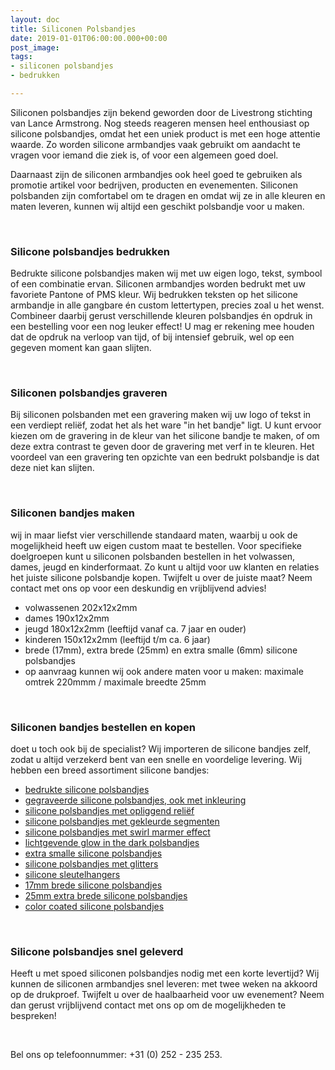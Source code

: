 ```yaml
---
layout: doc
title: Siliconen Polsbandjes
date: 2019-01-01T06:00:00.000+00:00
post_image: 
tags:
- siliconen polsbandjes
- bedrukken

---
```

<p>Siliconen polsbandjes zijn bekend geworden door de Livestrong stichting van Lance Armstrong. Nog steeds reageren mensen heel enthousiast op silicone polsbandjes, omdat het een uniek product is met een hoge attentie waarde. Zo worden silicone armbandjes vaak gebruikt om aandacht te vragen voor iemand die ziek is, of voor een algemeen goed doel.</p>

<p>Daarnaast zijn de siliconen armbandjes ook heel goed te gebruiken als promotie artikel voor bedrijven, producten en evenementen. Siliconen polsbanden zijn comfortabel om te dragen en omdat wij ze in alle kleuren en maten leveren, kunnen wij altijd een geschikt polsbandje voor u maken.</p>
<br>

<h3 class="pdp">Silicone polsbandjes bedrukken</h3>
<p>
<p>Bedrukte silicone polsbandjes maken wij met uw eigen logo, tekst, symbool of een combinatie ervan. Siliconen armbandjes worden bedrukt met uw favoriete Pantone of PMS kleur. Wij bedrukken teksten op het silicone armbandje in alle gangbare én custom lettertypen, precies zoal u het wenst. Combineer daarbij gerust verschillende kleuren polsbandjes én opdruk in een bestelling voor een nog leuker effect! U mag er rekening mee houden dat de opdruk na verloop van tijd, of bij intensief gebruik, wel op een gegeven moment kan gaan slijten.</p>
<br>

<h3 class="pdp">Siliconen polsbandjes graveren</h3>
<p>
<p>Bij siliconen polsbanden met een gravering maken wij uw logo of tekst in een verdiept reliëf, zodat het als het ware "in het bandje" ligt. U kunt ervoor kiezen om de gravering in de kleur van het silicone bandje te maken, of om deze extra contrast te geven door de gravering met verf in te kleuren. Het voordeel van een gravering ten opzichte van een bedrukt polsbandje is dat deze niet kan slijten.</p>
<br>

<h3 class="pdp">Siliconen bandjes maken</h3>
<p>
<p>wij in maar liefst vier verschillende standaard maten, waarbij u ook de mogelijkheid heeft uw eigen custom maat te bestellen. Voor specifieke doelgroepen kunt u siliconen polsbanden bestellen in het volwassen, dames, jeugd en kinderformaat. Zo kunt u altijd voor uw klanten en relaties het juiste silicone polsbandje kopen. Twijfelt u over de juiste maat? Neem contact met ons op voor een deskundig en vrijblijvend advies!</p>

<ul>
<li>volwassenen 202x12x2mm</li>
<li>dames 190x12x2mm</li>
<li>jeugd 180x12x2mm (leeftijd vanaf ca. 7 jaar en ouder)</li>
<li>kinderen 150x12x2mm (leeftijd t/m ca. 6 jaar)</li>
<li>brede (17mm), extra brede (25mm) en extra smalle (6mm) silicone polsbandjes</li>
<li>op aanvraag kunnen wij ook andere maten voor u maken: maximale omtrek 220mmm / maximale breedte 25mm</li>
</ul>
<br>

<h3 class="pdp">Siliconen bandjes bestellen en kopen</h3>
<p>
<p>doet u toch ook bij de specialist? Wij importeren de silicone bandjes zelf, zodat u altijd verzekerd bent van een snelle en voordelige levering. Wij hebben een breed assortiment silicone bandjes:</p>

<ul>
<li><a class="blue" href="https://www.allpremiums.nl/siliconen-polsbandjes-bedrukken/" title="bedrukte silicone polsbandjes">bedrukte silicone polsbandjes</a></li>  
  
<li><a class="blue" href="https://www.allpremiums.nl/siliconen-polsbandjes-ingekleurd-graveren/" title="gegraveerde silicone polsbandjes">gegraveerde silicone polsbandjes, ook met inkleuring</a></li>  
  
<li><a class="blue" href="https://allpremiums.nl/siliconen-polsbandjes-opliggend-relief/" title="silicone polsbandjes opliggend reliëf">silicone polsbandjes met opliggend reliëf</a></li>

<li><a class="blue" href="https://www.allpremiums.nl/siliconen-polsbandjes-gekleurde-segmenten/" title="silicone polsbandjes gekleurde segmenten">silicone polsbandjes met gekleurde segmenten</a></li>

<li><a class="blue" href="https://www.allpremiums.nl/siliconen-polsbandjes-marmer-effect/" title="silicone polsbandjes swirl marmer effect">silicone polsbandjes met swirl marmer effect</a></li>

<li><a class="blue" href="https://www.allpremiums.nl/siliconen-polsbandjes-glow-in-the-dark/" title="lichtgevende glow in the dark polsbandjes">lichtgevende glow in the dark polsbandjes</a></li>

<li><a class="blue" href="https://www.allpremiums.nl/extra-smalle-siliconen-polsbandjes/" title="extra smalle silicone polsbandjes">extra smalle silicone polsbandjes</a></li>

<li><a class="blue" href="https://www.allpremiums.nl/siliconen-polsbandjes-met-glitters/" title="silicone polsbandjes met glitters">silicone polsbandjes met glitters</a></li>

<li><a class="blue" href="https://www.allpremiums.nl/siliconen-sleutelhangers/" title="silicone sleutelhangers">silicone sleutelhangers</a></li>

<li><a class="blue" href="https://www.allpremiums.nl/brede-siliconen-polsbandjes/" title="17mm brede silicone polsbandjes">17mm brede silicone polsbandjes</a></li>
  
<li><a class="blue" href="https://www.allpremiums.nl/extra-brede-siliconen-polsbandjes/" title="25mm extra brede silicone polsbandjes">25mm extra brede silicone polsbandjes</a></li>  

<li><a class="blue" href="https://www.allpremiums.nl/siliconen-polsbandjes-color-coated/" title="color coated silicone polsbandjes">color coated silicone polsbandjes</a></li>  

</ul> <br>

<h3 class="pdp">Silicone polsbandjes snel geleverd</h3>
<p>
<p>Heeft u met spoed siliconen polsbandjes nodig met een korte levertijd? Wij kunnen de siliconen armbandjes snel leveren: met twee weken na akkoord op de drukproef. Twijfelt u over de haalbaarheid voor uw evenement? Neem dan gerust vrijblijvend contact met ons op om de mogelijkheden te bespreken!</p>
<br>

<p>Bel ons op telefoonnummer: +31 (0) 252 - 235 253.</p>
